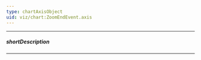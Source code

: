 ```yaml
---
type: chartAxisObject
uid: viz/chart:ZoomEndEvent.axis
---
```

---
##### shortDescription
<!-- Description goes here -->

---
<!-- Description goes here -->